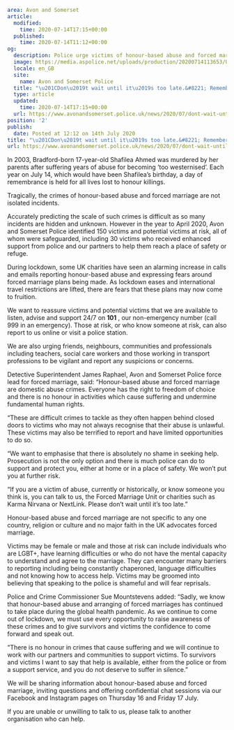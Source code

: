 ```yaml
area: Avon and Somerset
article:
  modified:
    time: 2020-07-14T17:15+00:00
  published:
    time: 2020-07-14T11:12+00:00
og:
  description: Police urge victims of honour-based abuse and forced marriage to make contact, on day of memory for lives lost.
  image: https://media.aspolice.net/uploads/production/20200714113653/Untitled-design-10.png
  locale: en_GB
  site:
    name: Avon and Somerset Police
  title: "\u201CDon\u2019t wait until it\u2019s too late.&#8221; Remembering those lost to honour killings. Reaching out to those at risk. | Avon and Somerset Police"
  type: article
  updated:
    time: 2020-07-14T17:15+00:00
  url: https://www.avonandsomerset.police.uk/news/2020/07/dont-wait-until-its-too-late-remembering-those-lost-to-honour-killings-reaching-out-to-those-at-risk/
position: '2'
publish:
  date: Posted at 12:12 on 14th July 2020
title: "\u201CDon\u2019t wait until it\u2019s too late.&#8221; Remembering those lost to honour killings. Reaching out to those at risk. | Avon and Somerset Police"
url: https://www.avonandsomerset.police.uk/news/2020/07/dont-wait-until-its-too-late-remembering-those-lost-to-honour-killings-reaching-out-to-those-at-risk/
```

In 2003, Bradford-born 17-year-old Shafilea Ahmed was murdered by her parents after suffering years of abuse for becoming ‘too westernised’. Each year on July 14, which would have been Shafilea’s birthday, a day of remembrance is held for all lives lost to honour killings.

Tragically, the crimes of honour-based abuse and forced marriage are not isolated incidents.

Accurately predicting the scale of such crimes is difficult as so many incidents are hidden and unknown. However in the year to April 2020, Avon and Somerset Police identified 150 victims and potential victims at risk, all of whom were safeguarded, including 30 victims who received enhanced support from police and our partners to help them reach a place of safety or refuge.

During lockdown, some UK charities have seen an alarming increase in calls and emails reporting honour-based abuse and expressing fears around forced marriage plans being made. As lockdown eases and international travel restrictions are lifted, there are fears that these plans may now come to fruition.

We want to reassure victims and potential victims that we are available to listen, advise and support 24/7 on **101** , our non-emergency number (call 999 in an emergency). Those at risk, or who know someone at risk, can also report to us online or visit a police station.

We are also urging friends, neighbours, communities and professionals including teachers, social care workers and those working in transport professions to be vigilant and report any suspicions or concerns.

Detective Superintendent James Raphael, Avon and Somerset Police force lead for forced marriage, said: “Honour-based abuse and forced marriage are domestic abuse crimes. Everyone has the right to freedom of choice and there is no honour in activities which cause suffering and undermine fundamental human rights.

“These are difficult crimes to tackle as they often happen behind closed doors to victims who may not always recognise that their abuse is unlawful. These victims may also be terrified to report and have limited opportunities to do so.

“We want to emphasise that there is absolutely no shame in seeking help. Prosecution is not the only option and there is much police can do to support and protect you, either at home or in a place of safety. We won’t put you at further risk.

“If you are a victim of abuse, currently or historically, or know someone you think is, you can talk to us, the Forced Marriage Unit or charities such as Karma Nirvana or NextLink. Please don’t wait until it’s too late.”

Honour-based abuse and forced marriage are not specific to any one country, religion or culture and no major faith in the UK advocates forced marriage.

Victims may be female or male and those at risk can include individuals who are LGBT+, have learning difficulties or who do not have the mental capacity to understand and agree to the marriage. They can encounter many barriers to reporting including being constantly chaperoned, language difficulties and not knowing how to access help. Victims may be groomed into believing that speaking to the police is shameful and will fear reprisals.

Police and Crime Commissioner Sue Mountstevens added: “Sadly, we know that honour-based abuse and arranging of forced marriages has continued to take place during the global health pandemic. As we continue to come out of lockdown, we must use every opportunity to raise awareness of these crimes and to give survivors and victims the confidence to come forward and speak out.

“There is no honour in crimes that cause suffering and we will continue to work with our partners and communities to support victims. To survivors and victims I want to say that help is available, either from the police or from a support service, and you do not deserve to suffer in silence.”

We will be sharing information about honour-based abuse and forced marriage, inviting questions and offering confidential chat sessions via our Facebook and Instagram pages on Thursday 16 and Friday 17 July.

If you are unable or unwilling to talk to us, please talk to another organisation who can help.
